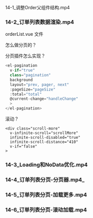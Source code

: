 
 14-1_调整Order父组件结构.mp4

###    14-2_订单列表数据渲染.mp4

orderList.vue 文件

怎么做分页的？

分页插件怎么实现？

```js
<el-pagination
  v-if="true"
  class="pagination"
  background
  layout="prev, pager, next"
  :pageSize="pageSize"
  :total="total"
  @current-change="handleChange"
  >
</el-pagination>
```

滚动？

```
<div class="scroll-more"
  v-infinite-scroll="scrollMore"
  infinite-scroll-disabled="true"
  infinite-scroll-distance="410"
  v-if="false"
>
```

### 14-3_Loading和NoData优化.mp4
### 14-4_订单列表分页-分页器.mp4_

### 14-5_订单列表分页-加载更多.mp4
### 14-6_订单列表分页-滚动加载.mp4